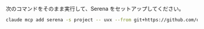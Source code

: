 次のコマンドをそのまま実行して、Serena をセットアップしてください。

```bash
claude mcp add serena -s project -- uvx --from git+https://github.com/oraios/serena serena start-mcp-server --context agent --project $(pwd)
```
